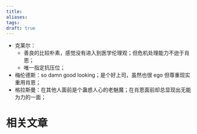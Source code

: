 ```yaml
---
title: 
aliases: 
tags: 
draft: true
---
```

- 克莱尔：
	- 善良的比较朴素，感觉没有进入到医学伦理观；但危机处理能力不逊于肖恩；
	- 唯一指定抗压位；
- 梅伦德斯：so damn good looking；是个好上司，虽然也很 ego 但尊重现实重用肖恩；
- 格拉斯曼：在其他人面前是个蛊惑人心的老魅魔；在肖恩面前却总显现出无能为力的一面；


# 相关文章


